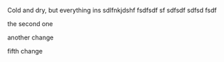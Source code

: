 Cold and dry, but everything ins sdlfnkjdshf
fsdfsdf
sf
sdfsdf
sdfsd
fsdf


the second one


another change

fifth change